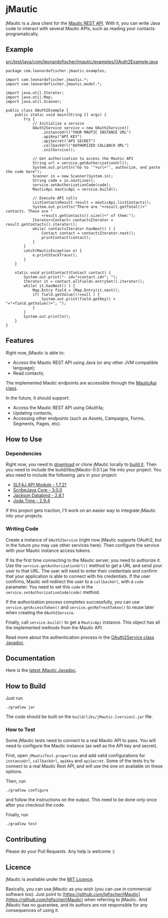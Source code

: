jMautic
=======

jMautic is a Java client for the [Mautic REST API](https://developer.mautic.org/#rest-api). With it,
you can write Java code to interact with several Mautic APIs, such as reading your contacts
programatically.



Example
-------

[src/test/java/com/leonardofischer/jmautic/examples/OAuth2Example.java](https://github.com/lgfischer/jMautic/blob/master/src/test/java/com/leonardofischer/jmautic/examples/OAuth2Example.java)

    package com.leonardofischer.jmautic.examples;

    import com.leonardofischer.jmautic.*;
    import com.leonardofischer.jmautic.model.*;

    import java.util.Iterator;
    import java.util.Map;
    import java.util.Scanner;

    public class OAuth2Example {
        public static void main(String [] args) {
            try {
                // Initialize a service
                OAuth2Service service = new OAuth2Service()
                    .instanceUrl("YOUR MAUTIC INSTANCE URL")
                    .apiKey("API KEY")
                    .apiSecret("API SECRET")
                    .callbackUrl("AUTHORIZED CALLBACK URL")
                    .initService();

                // Get authorization to access the Mautic API
                String url = service.getAuthorizationUrl();
                System.out.println("Go to '"+url+"', authorize, and paste the code here");
                Scanner in = new Scanner(System.in);
                String code = in.nextLine();
                service.setAuthorizationCode(code);
                MauticApi mauticApi = service.build();

                // Execute API calls
                ListContactsResult result = mauticApi.listContacts();
                System.out.println("There are "+result.getTotal()+" contacts. These are "
                    +result.getContacts().size()+" of them:");
                Iterator<Contact> contactsIterator = result.getContacts().iterator();
                while( contactsIterator.hasNext() ) {
                    Contact contact = contactsIterator.next();
                    printContact(contact);
                }
            }
            catch(MauticException e) {
                e.printStackTrace();
            }
        }

        static void printContact(Contact contact) {
            System.out.print("- id="+contact.id+"; ");
            Iterator it = contact.allFields.entrySet().iterator();
            while( it.hasNext() ) {
                Map.Entry field = (Map.Entry)it.next();
                if( field.getValue()!=null ) {
                    System.out.print(field.getKey() + "="+field.getValue()+"; ");
                }
            }
            System.out.println();
        }
    }



Features
--------

Right now, jMautic is able to:

- Access the Mautic REST API using Java (or any other JVM compatible language);
- Read contacts;

The implemented Mautic endpoints are accessible through the [MauticApi class](https://lgfischer.github.io/jMautic/latest/javadoc/com/leonardofischer/jmautic/MauticApi.html).

In the future, it should support:

- Access the Mautic REST API using OAuth1a;
- Updating contacts;
- Accessing other endpoints (such as Assets, Campaigns, Forms, Segments, Pages, etc).


How to Use
----------

### Dependencies

Right now, you need to [download](https://github.com/lgfischer/jMautic/archive/master.zip) or clone jMautic locally to [build it](#user-content-how-to-build). Then you need to include the build/libs/jMautic-0.0.1.jar file into your project. You also need to include the following .jars in your project:

- [SLF4J API Module - 1.7.21](https://mvnrepository.com/artifact/org.slf4j/slf4j-api/1.7.21)
- [ScribeJava Core - 3.0.0](https://mvnrepository.com/artifact/com.github.scribejava/scribejava-core/3.0.0)
- [Jackson Databind - 2.8.1](https://mvnrepository.com/artifact/com.fasterxml.jackson.core/jackson-databind/2.8.1)
- [Joda Time - 2.9.4](https://mvnrepository.com/artifact/joda-time/joda-time/2.9.4)

If this project gets traction, I'll work on an easier way to integrate jMautic into your projects.

### Writing Code

Create a instance of <code>OAuth2Service</code> (right now jMautic supports OAuth2, but in the
future you may use other services here). Then configure the service with your Mautic instance access
tokens.

If its the first time connecting to the Mautic server, you need to authorize it. Use the
<code>service.getAuthorizationUrl()</code> method to get a URL and send your user to that URL. The
user will need to enter their credentials and confirm that your application is able to connect with
his credentials. If the user confirms, Mautic will redirect the user to a <code>callbackUrl</code>,
with a <code>code</code> parameter. You need to set this <code>code</code> in the
<code>service.setAuthorizationCode(code)</code> method.

If the authorization process completes successfully, you can use
<code>service.getAccessToken()</code> and <code>service.getRefreshToken()</code> to reuse later when
creating the <code>OAuth2Service</code>.

Finally, call <code>service.build()</code> to get a <code>MauticApi</code> instance. This object
has all the implemented methods from the Mautic API.

Read more about the authentication process in the [OAuth2Service class Javadoc](https://lgfischer.github.io/jMautic/latest/javadoc/com/leonardofischer/jmautic/OAuth2Service.html).



Documentation
-------------

Here is the [latest jMautic Javadoc](http://lgfischer.github.io/jMautic/latest/javadoc/).



How to Build
------------

Just run

    ./gradlew jar

The code should be built on the <code>build/libs/jMautic-[version].jar</code> file.


### How to Test

Some jMautic tests need to connect to a real Mautic API to pass. You will need to configure the
Mautic instance (as well as the API key and secret).

First, open <code>jMauticTest.properties</code> and add valid configurations for
<code>instanceUrl</code>, <code>callbackUrl</code>, <code>apiKey</code> and <code>apiSecret</code>.
Some of the tests try to connect to a real Mautic Rest API, and will use the one on available on
these options.

Then, run

    ./gradlew configure
    
and follow the instructions on the output. This need to be done only once after you checkout the code.

Finally, run

    ./gradlew test



Contributing
------------

Please do your Pull Requests. Any help is welcome :)



Licence
-------

jMautic is available under the [MIT Licence](https://opensource.org/licenses/MIT).

Basically, you can use jMautic as you wish (you can use in commercial software too). Just point to
[https://github.com/lgfischer/jMautic](https://github.com/lgfischer/jMautic) when referring to
jMautic. And jMautic has no guarantee, and its authors are not responsible for any consequences
of using it.
